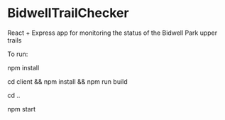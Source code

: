 # BidwellTrailChecker

React + Express app for monitoring the status of the Bidwell Park upper trails

To run:

npm install

cd client && npm install && npm run build

cd ..

npm start 